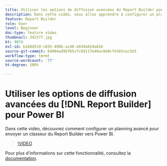 ```yaml
---
title: Utiliser les options de diffusion avancées du Report Builder pour Power BI
description: Dans cette vidéo, vous allez apprendre à configurer un planning avancé pour envoyer un classeur du Report Builder vers Power BI.
feature: Report Builder
role: User
level: Beginner
doc-type: feature video
thumbnail: 342377.jpg
kt: 9874
exl-id: b1b8d519-c035-498b-ac40-a939a019a616
source-git-commit: 84984ad9bf65cfc69117e40ac0e0cfe503cac5e5
workflow-type: tm+mt
source-wordcount: '77'
ht-degree: 100%

---
```


# Utiliser les options de diffusion avancées du [!DNL Report Builder] pour Power BI

Dans cette vidéo, découvrez comment configurer un planning avancé pour envoyer un classeur du Report Builder vers Power BI.

>[!VIDEO](https://video.tv.adobe.com/v/342377/?quality=12&learn=on)

Pour plus dʼinformations sur cette fonctionnalité, consultez la [documentation](https://experienceleague.adobe.com/docs/analytics/analyze/report-builder/publish-powerbi/power-bi.html?lang=fr).
